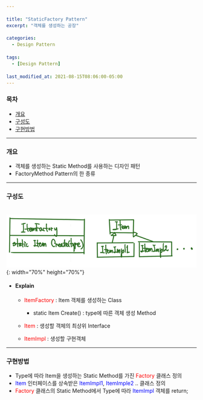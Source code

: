 ```yaml
---

title: "StaticFactory Pattern"
excerpt: "객체를 생성하는 공장" 

categories:
  - Design Pattern

tags:
  - [Design Pattern]

last_modified_at: 2021-08-15T08:06:00-05:00
---
```


### 목차
 - [개요](#개요)
 - [구성도](#구성도)
 - [구현방법](#구현방법)

---

### 개요
 - 객체를 생성하는 Static Method를 사용하는 디자인 패턴
 - FactoryMethod Pattern의 한 종류

---

### 구성도
　　![image](/assets/images/DesignPattern/StaticFactoryPattern.png){: width="70%" height="70%"}  

 - #### Explain
   - <span style="color:red">ItemFactory</span> : Item 객체를 생성하는 Class
     - static Item Create() : type에 따른 객체 생성 Method
     
   - <span style="color:red">Item</span> : 생성할 객체의 최상위 Interface
  
   - <span style="color:red">ItemImpl</span> : 생성할 구현객체

---
### 구현방법
 - Type에 따라 Item을 생성하는 Static Method를 가진 <span style="color:red">Factory</span> 클래스 정의
 - <span style="color:blue">Item</span> 인터페이스를 상속받은 <span style="color:blue">ItemImpl1</span>, <span style="color:blue">ItemImple2</span> .. 클래스 정의
 - <span style="color:red">Factory</span> 클래스의 Static Method에서 Type에 따라 <span style="color:blue">ItemImpl</span> 객체를 return;
